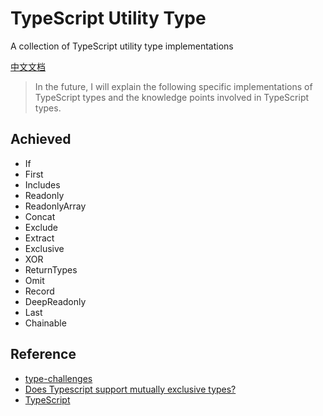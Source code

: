 # TypeScript Utility Type

A collection of TypeScript utility type implementations

[中文文档](https://github.com/qiqingfu/ts-types/blob/master/docs/zh-CN.md)

> In the future, I will explain the following specific implementations of TypeScript types and the knowledge points involved in TypeScript types.

## Achieved
- If
- First
- Includes
- Readonly
- ReadonlyArray
- Concat
- Exclude
- Extract
- Exclusive
- XOR
- ReturnTypes
- Omit
- Record
- DeepReadonly
- Last
- Chainable

## Reference
- [type-challenges](https://github.com/type-challenges/type-challenges)
- [Does Typescript support mutually exclusive types?](https://stackoverflow.com/questions/42123407/does-typescript-support-mutually-exclusive-types)
- [TypeScript](https://www.typescriptlang.org/docs/handbook/utility-types.html)
